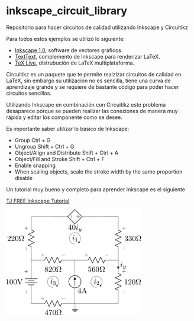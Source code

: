 # inkscape_circuit_library
Repositorio para hacer circuitos de calidad utilizando Inkscape y Circuitikz

Para todos estos ejemplos se utilizó lo siguiente:
* [Inkscape 1.0](https://inkscape.org/release/inkscape-1.0/), software de vectores gráficos.
* [TextText](https://textext.github.io/textext/), complemento de Inkscape para renderizar LaTeX.
* [TeX Live](http://mirrors.ibiblio.org/CTAN/systems/texlive/Images/), distrubución de LaTeX multiplataforma.

Circuitikz es un paquete que te permite realzizar circuitos de calidad en LaTeX, sin embargo su utilización no es sencilla,
tiene una curva de aprendizaje grande y se requiere de bastante código para poder hacer circuitos sencillos.

Utilizando Inkscape en combinación con Circuitikz este problema desaparece porque se pueden realizar las conexiones de manera muy rápida
y editar los componente como se desee.

Es importante saber utilizar lo básico de Inkscape:
* Group                             Ctrl + G
* Ungroup                           Shift + Ctrl + G
* Object/Align and Distribute       Shift + Ctrl + A
* Object/Fill and Stroke            Shift + Ctrl + F
* Enable snapping
* When scaling objects, scale the stroke width by the same proportion disable

Un tutorial muy bueno y completo para aprender Inkscape es el siguiente

[TJ FREE Inkscape Tutorial](https://www.youtube.com/watch?v=8f011wdiW7g&list=PLqazFFzUAPc5lOQwDoZ4Dw2YSXtO7lWNv&ab_channel=TJFREE) 

![Image of Yaktocat](images/super_mesh.png)
